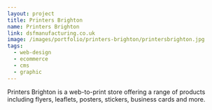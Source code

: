 ```yaml
---
layout: project
title: Printers Brighton
name: Printers Brighton
link: dsfmanufacturing.co.uk
image: /images/portfolio/printers-brighton/printersbrighton.jpg
tags:
  - web-design
  - ecommerce
  - cms
  - graphic
---
```


Printers Brighton is a web-to-print store offering a range of products including flyers, leaflets, posters, stickers, business cards and more.